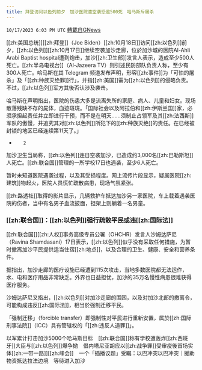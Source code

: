 ```yaml
---
title: 拜登访问以色列前夕　加沙医院遭空袭恐逾500死　哈马斯斥屠杀
---
```

`10/17/2023 6:03 PM UTC` [轉載自GNews](https://gnews.org/articles/1847364)

[[zh:美国总统]][[zh:拜登]]（Joe Biden）[[zh:10月18日]]访问[[zh:以色列]]前夕，[[zh:以色列]][[zh:10月17日]]继续空袭加沙走廊，位於加沙城的医院Al-Ahli Arabi Baptist hospital遭到炮击，加沙[[zh:卫生部]]发言人表示，造成至少500人死亡。[[zh:半岛电视台]]（Al-Jazeera TV）则引述民防部队负责人称，至少有300人死亡。哈马斯在其 Telegram 频道发布声明，形容[[zh:事件]]为「可怕的屠杀」及「[[zh:种族灭绝罪]]行」，并指[[zh:美国]]需为[[zh:以色列]]的侵略负责。不过，[[zh:以色列]]军方其後否认涉及袭击。

哈马斯在声明指出，医院的伤患大多是流离失所的家庭、病人、儿童和妇女。现场散落残缺不存的屍体，血迹斑斑。「国际社会以及阿拉伯和[[zh:伊斯兰国]]家，必须承担起责任并立即进行干预，而不是在明天……须制止占领军及其[[zh:法西斯]]军队的傲慢，并追究其对[[zh:以色列]]所犯下的[[zh:种族灭绝]]的责任。在已经被封锁的地区已经连续第11天了。」

+        2

加沙卫生当局称，[[zh:以色列]]连日空袭加沙，已造成约3,000名[[zh:巴勒斯坦]]人死亡。[[zh:联合国]]管理的一所学校17日也遇袭，至少6人死亡。

暂时未知道医院遇袭过程，以及其受损程度。网上流传片段显示，疑属医院[[zh:建筑]]物起火，医院人员慌忙疏散病患，现场气氛紧张。

[[zh:路透社]]取得的影片显示，几辆救护车抵达加沙另一家医院，车上载着遇袭医院的伤者，当中有名男子血流披面，担架上则躺着一名男童。

### [[zh:联合国]]：[[zh:以色列]]强行疏散平民或违[[zh:国际法]]

[[zh:联合国]][[zh:人权]]事务高级专员公署（OHCHR）发言人沙姆达萨尼（Ravina Shamdasani）17日表示，[[zh:以色列]]似乎没有采取任何措施，为暂时撤离加沙平民提供适当住宿[[zh:地点]]，以及合理的卫生、健康、安全和营养条件。

据指出，加沙走廊的医疗设施已经遭到115次攻击，当地多数医院都无法运作，水、电和医疗用品非常缺乏。外界也日益担忧，加沙的35万名慢性病患很难获得医疗服务。

沙姆达萨尼又指出，[[zh:以色列]]对加沙走廊的围困，以及对加沙北部的撤离令，可能构成违反[[zh:国际法]]，相当於强制迁移平民。

「强制迁移」（forcible transfer）即强制性对平民进行重新安置，属於[[zh:国际刑事法院]]（ICC）具有管辖权的「[[zh:违反人道罪]]」。

以军累计打击加沙5000个哈马斯目标　[[zh:联合国]]称有学校遭轰炸[[zh:西班牙]]大臣与[[zh:以色列]]爆争拗　倡内塔尼亚胡应以[[zh:战争罪]]受审疫後首场实体[[zh:一带一路]][[zh:峰会]]　一个「插播议题」受瞩：以巴冲突以巴冲突｜援助物资抵达拉法边境　等待进入加沙
